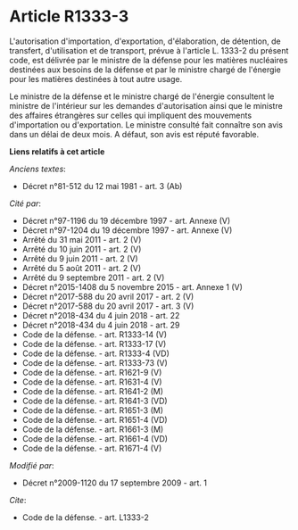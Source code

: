 # Article R1333-3

L'autorisation d'importation, d'exportation, d'élaboration, de détention, de transfert, d'utilisation et de transport, prévue
à l'article L. 1333-2 du présent code, est délivrée par le ministre de la défense pour les matières nucléaires destinées aux
besoins de la défense et par le ministre chargé de l'énergie pour les matières destinées à tout autre usage. 

Le ministre de la défense et le ministre chargé de l'énergie consultent le ministre de l'intérieur sur les demandes
d'autorisation ainsi que le ministre des affaires étrangères sur celles qui impliquent des mouvements d'importation ou
d'exportation. Le ministre consulté fait connaître son avis dans un délai de deux mois. A défaut, son avis est réputé
favorable.

**Liens relatifs à cet article**

_Anciens textes_:

  - Décret n°81-512 du 12 mai 1981 - art. 3 (Ab)

_Cité par_:

  - Décret n°97-1196 du 19 décembre 1997 - art. Annexe (V)
  - Décret n°97-1204 du 19 décembre 1997 - art. Annexe (V)
  - Arrêté du 31 mai 2011 - art. 2 (V)
  - Arrêté du 10 juin 2011 - art. 2 (V)
  - Arrêté du 9 juin 2011 - art. 2 (V)
  - Arrêté du 5 août 2011 - art. 2 (V)
  - Arrêté du 9 septembre 2011 - art. 2 (V)
  - Décret n°2015-1408 du 5 novembre 2015 - art. Annexe 1 (V)
  - Décret n°2017-588 du 20 avril 2017 - art. 2 (V)
  - Décret n°2017-588 du 20 avril 2017 - art. 3 (V)
  - Décret n°2018-434 du 4 juin 2018 - art. 22
  - Décret n°2018-434 du 4 juin 2018 - art. 29
  - Code de la défense. - art. R1333-14 (V)
  - Code de la défense. - art. R1333-17 (V)
  - Code de la défense. - art. R1333-4 (VD)
  - Code de la défense. - art. R1333-73 (V)
  - Code de la défense. - art. R1621-9 (V)
  - Code de la défense. - art. R1631-4 (V)
  - Code de la défense. - art. R1641-2 (M)
  - Code de la défense. - art. R1641-3 (VD)
  - Code de la défense. - art. R1651-3 (M)
  - Code de la défense. - art. R1651-4 (VD)
  - Code de la défense. - art. R1661-3 (M)
  - Code de la défense. - art. R1661-4 (VD)
  - Code de la défense. - art. R1671-4 (V)

_Modifié par_:

  - Décret n°2009-1120 du 17 septembre 2009 - art. 1

_Cite_:

  - Code de la défense. - art. L1333-2
